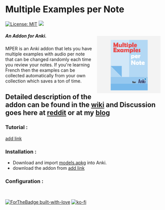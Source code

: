 # Multiple Examples per Note
 [![License: MIT](https://img.shields.io/badge/License-MIT-yellow.svg)](https://opensource.org/licenses/MIT)
<a title="Rate on AnkiWeb" href="add link"><img src="https://glutanimate.com/logos/ankiweb-rate.svg"></a>



  <img style="margin:15px;" align="right" src="https://raw.githubusercontent.com/ShoroukAziz/multiple-examples-per-note/master/icons/logo.png" width="200px"  >

  ##### An Addon for Anki.

MPER is an Anki addon that lets you have multiple examples with audio per note that can be changed randomly each time you review your notes.
If you're learning French then the examples can be collected automatically from your own collection which saves a ton of time.

**Detailed description of the addon can be found in the [wiki](https://github.com/ShoroukAziz/multiple-examples-per-note/wiki) and Discussion goes here at [reddit]() or at my [blog]()**
---
### Tutorial :
[add link]()
### Installation :
  *   Download and import [models.apkg](https://github.com/ShoroukAziz/Anki-French-Delights/raw/master/light%20version/French-light.apkg) into Anki.
  * download the addon from [add link]()

### Configuration :




<br>

 [![ForTheBadge built-with-love](http://ForTheBadge.com/images/badges/built-with-love.svg)](https://GitHub.com/Naereen/)
 [![ko-fi](https://www.ko-fi.com/img/githubbutton_sm.svg)](https://ko-fi.com/B0B51L5RI)
